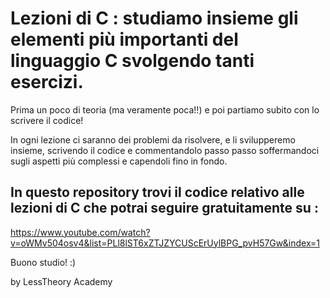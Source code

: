 # Lezioni di C : studiamo insieme gli elementi più importanti del linguaggio C svolgendo tanti esercizi. 

Prima un poco di teoria (ma veramente poca!!) e poi partiamo subito con lo scrivere il codice!

In ogni lezione ci saranno dei problemi da risolvere, e li svilupperemo insieme, scrivendo il codice e commentandolo passo passo soffermandoci sugli aspetti più complessi e capendoli fino in fondo.

## In questo repository trovi il codice relativo alle lezioni di C che potrai seguire gratuitamente su :
https://www.youtube.com/watch?v=oWMv504osv4&list=PLl8lST6xZTJZYCUScErUylBPG_pvH57Gw&index=1

Buono studio! :)

by LessTheory Academy
